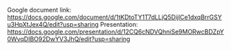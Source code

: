 Google document link:
https://docs.google.com/document/d/1tKDtoTY1T7dLLjQ5DijlCe1dxqBrrGSYu3HpXtJex4Q/edit?usp=sharing
Presentation:
https://docs.google.com/presentation/d/12CQ6cNDVQhniSe9MORwcBDZpY0WvqDIBO92DwYV3JhQ/edit?usp=sharing
